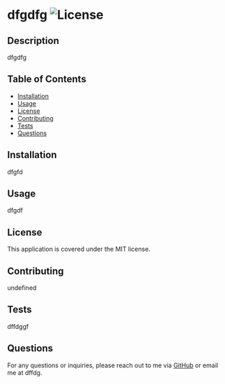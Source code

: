 # dfgdfg  ![License](https://img.shields.io/badge/license-MIT-blue.svg)
    
  ## Description
  dfgdfg
  
  ## Table of Contents
  - [Installation](#installation)
  - [Usage](#usage)
  - [License](#license)
  - [Contributing](#contributing)
  - [Tests](#tests)
  - [Questions](#questions)
  
  ## Installation
  dfgfd
  
  ## Usage
  dfgdf
  
  ## License
  This application is covered under the MIT license.
  
  ## Contributing
  undefined
  
  ## Tests
  dffdggf
  
  ## Questions
  For any questions or inquiries, please reach out to me via [GitHub](https://github.com/undefined) or email me at dffdg.